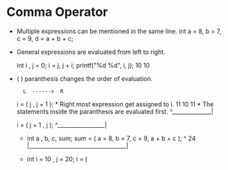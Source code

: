 # Comma Operator 

* Multiple expressions can be mentioned in the same line.
      int a = 8, b = 7, c = 9, d = a + b + c;

* General expressions are evaluated from left to right.

  int i , j = 0;
  i = j, j + i;
  printf("%d %d", i,   j);
                  10   10

* (  )  paranthesis changes the order of evaluation.

        L  ------>  R
  i = ( j   ,  j + 1 );       * Right most expression get assigned to i.
  11    10       11           * The statements inside the paranthesis are evaluated first.
  ^______________|

  i  =  (  j + 1 ,  j  );
  ^_________________|

  *    int a , b, c, sum;
        sum  =  (  a = 8,  b = 7,  c = 9, a + b + c );
         ^                                   24
         |___________________________________|

  *    int i = 10 , j = 20;
        i =  (
